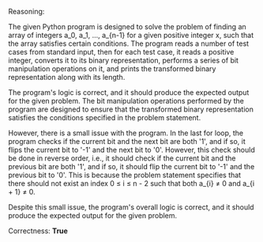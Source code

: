Reasoning:

The given Python program is designed to solve the problem of finding an array of integers a_0, a_1, ..., a_{n-1} for a given positive integer x, such that the array satisfies certain conditions. The program reads a number of test cases from standard input, then for each test case, it reads a positive integer, converts it to its binary representation, performs a series of bit manipulation operations on it, and prints the transformed binary representation along with its length.

The program's logic is correct, and it should produce the expected output for the given problem. The bit manipulation operations performed by the program are designed to ensure that the transformed binary representation satisfies the conditions specified in the problem statement.

However, there is a small issue with the program. In the last for loop, the program checks if the current bit and the next bit are both '1', and if so, it flips the current bit to '-1' and the next bit to '0'. However, this check should be done in reverse order, i.e., it should check if the current bit and the previous bit are both '1', and if so, it should flip the current bit to '-1' and the previous bit to '0'. This is because the problem statement specifies that there should not exist an index 0 ≤ i ≤ n - 2 such that both a_{i} ≠ 0 and a_{i + 1} ≠ 0.

Despite this small issue, the program's overall logic is correct, and it should produce the expected output for the given problem.

Correctness: **True**